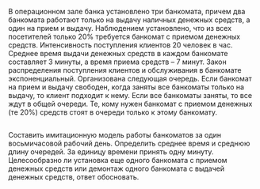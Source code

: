 В операционном зале банка установлено три банкомата, причем два банкомата работают только на выдачу наличных денежных средств, а один на прием и выдачу. Наблюдением установлено, что из всех посетителей только 20% требуется банкомат с приемом денежных средств. Интенсивность поступления клиентов 20 человек в час. Среднее время выдачи денежных средств в каждом банкомате составляет 3 минуты, а время приема средств – 7 минут. Закон распределения поступления клиентов и обслуживания в банкомате экспоненциальный. Организована следующая очередь. Если банкомат на прием и выдачу свободен, когда заняты все банкоматы только на выдачу, то клиент подходит к нему. Если все банкоматы заняты, то все ждут в общей очереди. Те, кому нужен банкомат с
приемом денежных (те 20%) средств стоят в очереди только к этому банкомату.

##

Составить имитационную модель работы банкоматов за один восьмичасовой рабочий день. 
Определить среднее время и среднюю длину очередей. 
За единицу времени принять одну минуту. 
Целесообразно ли установка еще одного банкомата с приемом денежных средств или демонтаж одного банкомата с выдачей денежных средств, ответ обосновать.
